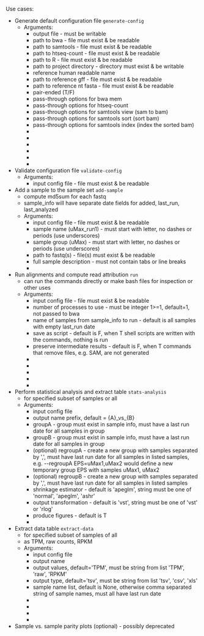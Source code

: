Use cases:
* Generate default configuration file `generate-config`
    * Arguments:
        * output file - must be writable
        * path to bwa - file must exist & be readable
        * path to samtools - file must exist & be readable
        * path to htseq-count - file must exist & be readable
        * path to R - file must exist & be readable
        * path to project directory - directory must exist & be writable
        * reference human readable name
        * path to reference gff - file must exist & be readable
        * path to reference nt fasta - file must exist & be readable
        * pair-ended (T/F)
        * pass-through options for bwa mem
        * pass-through options for htseq-count
        * pass-through options for samtools view (sam to bam)
        * pass-through options for samtools sort (sort bam)
        * pass-through options for samtools index (index the sorted bam)
        *
        *
        *
        *
        *
        *
* Validate configuration file `validate-config`
    * Arguments:
        * input config file - file must exist & be readable
* Add a sample to the sample set `add-sample`
    * compute md5sum for each fastq
    * sample\_info will have separate date fields for added, last\_run, last\_analyzed
    * Arguments:
        * input config file - file must exist & be readable
        * sample name (uMax\_run1) - must start with letter, no dashes or periods (use underscores)
        * sample group (uMax) - must start with letter, no dashes or periods (use underscores)
        * path to fastq(s) - file(s) must exist & be readable
        * full sample description - must not contain tabs or line breaks
        *
* Run alignments and compute read attribution `run`
    * can run the commands directly or make bash files for inspection or other uses
    * Arguments:
        * input config file - file must exist & be readable
        * number of processes to use - must be integer 1>=1, default=1, not passed to bwa
        * name of samples from sample\_info to run - default is all samples with empty last\_run date
        * save as script - default is F, when T shell scripts are written with the commands, nothing is run
        * preserve intermediate results - default is F, when T commands that remove files, e.g. SAM, are not generated
        *
        *
        *
        *
        *
* Perform statistical analysis and extract table `stats-analysis`
    * for specified subset of samples or all
    * Arguments:
        * input config file
        * output name prefix, default = {A}\_vs\_{B}
        * groupA - group must exist in sample info, must have a last run date for all samples in group
        * groupB - group must exist in sample info, must have a last run date for all samples in group
        * (optional) regroupA - create a new group with samples separated by ',', must have last run date for all samples in listed samples, e.g. --regroupA EPS=uMax1,uMax2 would define a new temporary group EPS with samples uMax1, uMax2
        * (optional) regroupB - create a new group with samples separated by ',', must have last run date for all samples in listed samples
        * shrinkage estimator - default is 'apeglm', string must be one of 'normal', 'apeglm', 'ashr'
        * output transformation - default is 'vst', string must be one of 'vst' or 'rlog'
        * produce figures - default is T
        *
* Extract data table `extract-data`
    * for specified subset of samples of all
	* as TPM, raw counts, RPKM
    * Arguments:
        * input config file
        * output name
        * output values, default='TPM', must be string from list 'TPM', 'raw', 'RPKM'
        * output type, default='tsv', must be string from list 'tsv', 'csv', 'xls'
        * sample name list, default is None, otherwise comma separated string of sample names, must all have last run date
        *
        *
        *
        *
* Sample vs. sample parity plots (optional) - possibly deprecated
